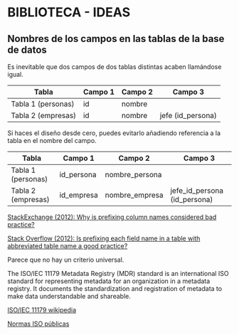 # BIBLIOTECA - IDEAS

## Nombres de los campos en las tablas de la base de datos

Es inevitable que dos campos de dos tablas distintas acaben llamándose igual.

| Tabla              | Campo 1 | Campo 2  |     Campo 3       |
|--------------------|---------|----------|-------------------|
| Tabla 1 (personas) | id      | nombre   |                   |
| Tabla 2 (empresas) | id      | nombre   | jefe (id_persona) |

Si haces el diseño desde cero, puedes evitarlo añadiendo referencia a la tabla en el nombre del campo.

| Tabla              | Campo 1    | Campo 2        | Campo 3                      |
|--------------------|------------|----------------|------------------------------|
| Tabla 1 (personas) | id_persona | nombre_persona |                              |
| Tabla 2 (empresas) | id_empresa | nombre_empresa | jefe_id_persona (id_persona) |

[StackExchange (2012): Why is prefixing column names considered bad practice?](https://softwareengineering.stackexchange.com/questions/85764/why-is-prefixing-column-names-considered-bad-practice)

[Stack Overflow (2012): Is prefixing each field name in a table with abbreviated table name a good practice?](https://stackoverflow.com/questions/465136/is-prefixing-each-field-name-in-a-table-with-abbreviated-table-name-a-good-practi)

Parece que no hay un criterio universal.

The ISO/IEC 11179 Metadata Registry (MDR) standard is an international ISO standard for representing metadata for an organization in a metadata registry. It documents the standardization and registration of metadata to make data understandable and shareable.

[ISO/IEC 11179 wikipedia](https://en.wikipedia.org/wiki/ISO/IEC_11179)

[Normas ISO públicas](https://standards.iso.org/ittf/PubliclyAvailableStandards/)

